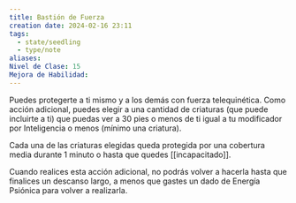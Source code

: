 ```yaml
---
title: Bastión de Fuerza
creation date: 2024-02-16 23:11
tags:
  - state/seedling
  - type/note
aliases: 
Nivel de Clase: 15
Mejora de Habilidad:
---
```

Puedes protegerte a ti mismo y a los demás con fuerza telequinética. Como acción adicional, puedes elegir a una cantidad de criaturas (que puede incluirte a ti) que puedas ver a 30 pies o menos de ti igual a tu modificador por Inteligencia o menos (mínimo una criatura). 

Cada una de las criaturas elegidas queda protegida por una cobertura media durante 1 minuto o hasta que quedes [[incapacitado]].

Cuando realices esta acción adicional, no podrás volver a hacerla hasta que finalices un descanso
largo, a menos que gastes un dado de Energía Psiónica para volver a realizarla.





